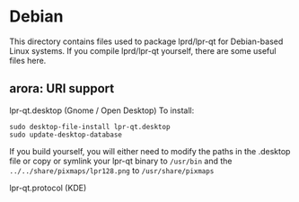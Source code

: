 
Debian
====================
This directory contains files used to package lprd/lpr-qt
for Debian-based Linux systems. If you compile lprd/lpr-qt yourself, there are some useful files here.

## arora: URI support ##


lpr-qt.desktop  (Gnome / Open Desktop)
To install:

	sudo desktop-file-install lpr-qt.desktop
	sudo update-desktop-database

If you build yourself, you will either need to modify the paths in
the .desktop file or copy or symlink your lpr-qt binary to `/usr/bin`
and the `../../share/pixmaps/lpr128.png` to `/usr/share/pixmaps`

lpr-qt.protocol (KDE)

